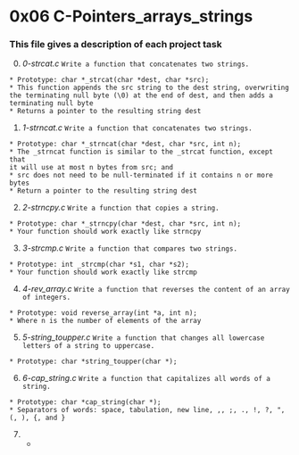 # **0x06 C-Pointers_arrays_strings**

### **This file gives a description of each project task**

0. *0-strcat.c*
`Write a function that concatenates two strings.`
~~~~
* Prototype: char *_strcat(char *dest, char *src);
* This function appends the src string to the dest string, overwriting the terminating null byte (\0) at the end of dest, and then adds a terminating null byte
* Returns a pointer to the resulting string dest
~~~~

1. *1-strncat.c*
`Write a function that concatenates two strings.`
~~~~
* Prototype: char *_strncat(char *dest, char *src, int n);
* The _strncat function is similar to the _strcat function, except that
it will use at most n bytes from src; and
* src does not need to be null-terminated if it contains n or more bytes
* Return a pointer to the resulting string dest
~~~~

2. *2-strncpy.c*
`Write a function that copies a string.`
~~~~
* Prototype: char *_strncpy(char *dest, char *src, int n);
* Your function should work exactly like strncpy
~~~~

3. *3-strcmp.c*
`Write a function that compares two strings.`
~~~~
* Prototype: int _strcmp(char *s1, char *s2);
* Your function should work exactly like strcmp
~~~~

4. *4-rev_array.c*
`Write a function that reverses the content of an array of integers.`
~~~~
* Prototype: void reverse_array(int *a, int n);
* Where n is the number of elements of the array
~~~~

5. *5-string_toupper.c*
`Write a function that changes all lowercase letters of a string to uppercase.`
~~~~
* Prototype: char *string_toupper(char *);
~~~~

6. *6-cap_string.c*
`Write a function that capitalizes all words of a string.`
~~~~
* Prototype: char *cap_string(char *);
* Separators of words: space, tabulation, new line, ,, ;, ., !, ?, ", (, ), {, and }
~~~~

7. *
